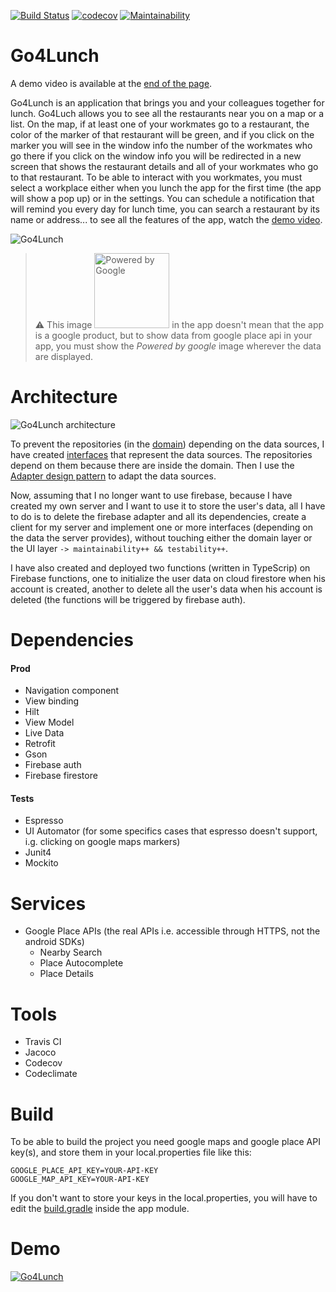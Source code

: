 [![Build Status](https://app.travis-ci.com/sitatec/Go4Lunch.svg?branch=master)](https://app.travis-ci.com/sitatec/Go4Lunch) [![codecov](https://codecov.io/gh/sitatec/Go4Lunch/branch/master/graph/badge.svg?token=2FDERQBVYZ)](https://codecov.io/gh/sitatec/Go4Lunch) [![Maintainability](https://api.codeclimate.com/v1/badges/8ef2025945b92db2af7c/maintainability)](https://codeclimate.com/github/sitatec/Go4Lunch/maintainability)
# Go4Lunch
A demo video is available at the [end of the page](#demo).

Go4Lunch is an application that brings you and your colleagues together for lunch. Go4Luch allows you to see all the restaurants near you on a map or a list. On the map, if at least one of your workmates go to a restaurant, the color of the marker of that restaurant will be green, and if you click on the marker you will see in the window info the number of the workmates who go there if you click on the window info you will be redirected in a new screen that shows the restaurant details and all of your workmates who go to that restaurant. To be able to interact with you workmates, you must select a workplace either when you lunch the app for the first time (the app will show a pop up) or in the settings. You can schedule a notification that will remind you every day for lunch time, you can search a restaurant by its name or address... to see all the features of the app, watch the [demo video](#demo).

![Go4Lunch](https://github.com/sitatec/Go4Lunch/blob/master/assets/Go4Lunch_banner.png)

> ⚠️ This image <img src="https://www.aaronsrubbishremoval.com.au/wp-content/uploads/2021/06/powered-google.png" alt="Powered by Google" width="120px" /> in the app doesn't mean that the app is a google product, but to show data from google place api in your app, you must show the _Powered by google_ image wherever the data are displayed.

# Architecture
![Go4Lunch architecture](https://github.com/sitatec/Go4Lunch/blob/master/assets/Go4Lunch_Architecture.png)

To prevent the repositories (in the [domain](https://github.com/sitatec/Go4Lunch/tree/master/app/src/main/java/com/berete/go4lunch/domain/)) depending on the data sources, I have created [interfaces](https://github.com/sitatec/Go4Lunch/tree/master/app/src/main/java/com/berete/go4lunch/domain/restaurants/services) that represent the data sources. The repositories depend on them because there are inside the domain. Then I use the [Adapter design pattern](https://en.wikipedia.org/wiki/Adapter_pattern) to adapt the data sources. 

Now, assuming that I no longer want to use firebase, because I have created my own server and I want to use it to store the user's data, all I have to do is to delete the firebase adapter and all its dependencies, create a client for my server and implement one or more interfaces (depending on the data the server provides), without touching either the domain layer or the UI layer `-> maintainability++ && testability++`. 

I have also created and deployed two functions (written in TypeScrip) on Firebase functions, one to initialize the user data on cloud firestore when his account is created, another to delete all the user's data when his account is deleted (the functions will be triggered by firebase auth).

# Dependencies
#### Prod
  - Navigation component
  - View binding
  - Hilt
  - View Model
  - Live Data
  - Retrofit
  - Gson
  - Firebase auth
  - Firebase firestore
#### Tests
  - Espresso
  - UI Automator (for some specifics cases that espresso doesn't support, i.g. clicking on google maps markers)
  - Junit4
  - Mockito

# Services
  - Google Place APIs (the real APIs i.e. accessible through HTTPS, not the android SDKs)
    - Nearby Search
    - Place Autocomplete
    - Place Details

# Tools
  - Travis CI
  - Jacoco
  - Codecov
  - Codeclimate

# Build
To be able to build the project you need google maps and google place API key(s), and store them in your local.properties file like this:
```
GOOGLE_PLACE_API_KEY=YOUR-API-KEY
GOOGLE_MAP_API_KEY=YOUR-API-KEY
```
If you don't want to store your keys in the local.properties, you will have to edit the [build.gradle](https://github.com/sitatec/Go4Lunch/blob/8b39e3783cdba66c6950c1f85ef74a43b99bbe3a/app/build.gradle#L23) inside the app module.

# Demo

[![Go4Lunch](https://github.com/sitatec/Go4Lunch/blob/master/assets/Screen%20Shot%202021-06-13%20at%209.42.35%20PM.png)](https://drive.google.com/file/d/1Av9_EWN-zYBSTeaSVVuNugZ5bxDoSevR/preview)

